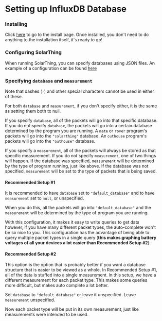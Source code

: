# Setting up InfluxDB Database
### Installing
Click [here](https://docs.influxdata.com/influxdb/v1.7/introduction/installation/) to go to the install page.
Once installed, you don't need to do anything to the installation itself, it's ready to go!

### Configuring SolarThing
When running SolarThing, you can specify databases using JSON files. An example of a configuration can be found [here](../config_templates/databases/influxdb_template.json)

### Specifying `database` and `measurement`
Note that dashes (`-`) and other special characters cannot be used in either of these.

For both `database` and `measurement`, if you don't specify either, it is the same as setting them both
to null.

If you specify `database`, all of the packets will go into that specific database. If you do not specify
`database`, the packets will go into a certain database determined by the program you are running. A `mate` or `rover` program's
packets will go into the `"solarthing"` database. An `outhouse` program's packets will go into the `"outhouse"` database.

If you specify a `measurement`, all of the packets will always be stored as that specific measurement. If you
do not specify `measurement`, one of two things will happen. If the database was specified, `measurement` will be determined by
the type of program running, just like above. If the database was not specified, `measurement` will be set to
the type of packets that is being saved.

#### Recommended Setup #1
It is recommended to have `database` set to `"default_database"` and to have `measurement` set to `null`, or unspecified.

When you do this, all the packets will go into `"default_database"` and the `measurement` will be determined by
the type of program you are running.

With this configuration, it makes it easy to write queries to get data however, if you have many different packet types,
the auto-complete won't be so nice to you. This configuration has the advantage of being able to query multiple packet types
in a single query (**this makes graphing battery voltages of all your devices a lot easier than Recommended Setup #2**).

#### Recommended Setup #2
This option is the option that is probably better if you want a database structure that is easier to be
viewed as a whole. In Recommended Setup #1, all of the data is stuffed into a single measurement. In this setup,
we have a different measurement for each packet type. This makes some queries more difficult, but makes auto complete a lot better.

Set `database` to `"default_database"` or leave it unspecified. Leave `measurement` unspecified.

Now each packet type will be put in its own measurement, just like measurements were intended to be used.
